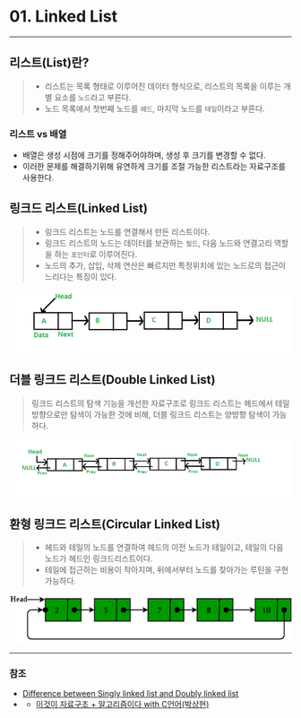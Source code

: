 # 01. Linked List

---

## 리스트(List)란?
> * 리스트는 목록 형태로 이루어진 데이터 형식으로, 리스트의 목록을 이루는 개별 요소를 `노드`라고 부른다.
> * 노드 목록에서 첫번째 노드를 `헤드`, 마지막 노드를 `테일`이라고 부른다.

### 리스트 vs 배열
* 배열은 생성 시점에 크기를 정해주어야하며, 생성 후 크기를 변경할 수 없다.
* 이러한 문제를 해결하기위해 유연하게 크기를 조절 가능한 리스트라는 자료구조를 사용한다.

## 링크드 리스트(Linked List)
> * 링크드 리스트는 노드를 연결해서 만든 리스트이다.
> * 링크드 리스트의 노드는 데이터를 보관하는 `필드`, 다음 노드와 연결고리 역할을 하는 `포인터`로 이루어진다.
> * 노드의 추가, 삽입, 삭제 연산은 빠르지만 특정위치에 있는 노드로의 접근이 느리다는 특징이 있다.

![Linked_List_1.png](image%2FLinked_List%2FLinked_List_1.png)

## 더블 링크드 리스트(Double Linked List)
> 링크드 리스트의 탐색 기능을 개선한 자료구조로 링크드 리스트는 헤드에서 테일 방향으로만 탐색이 가능한 것에 비해, 더블 링크드 리스트는 양방향 탐색이 가능하다.

![Linked_List_2.png](image%2FLinked_List%2FLinked_List_2.png)

## 환형 링크드 리스트(Circular Linked List)
> * 헤드와 테일의 노드를 연결하여 헤드의 이전 노드가 테일이고, 테일의 다음 노드가 헤드인 링크드리스트이다.
> * 테일에 접근하는 비용이 작아지며, 뒤에서부터 노드를 찾아가는 루틴을 구현가능하다.

![Linked_List_3.png](image%2FLinked_List%2FLinked_List_3.png)

---
### 참조
* [Difference between Singly linked list and Doubly linked list](https://www.geeksforgeeks.org/difference-between-singly-linked-list-and-doubly-linked-list/)
* * [이것이 자료구조 + 알고리즘이다 with C언어(박상현)](http://www.yes24.com/Product/Goods/111362116)